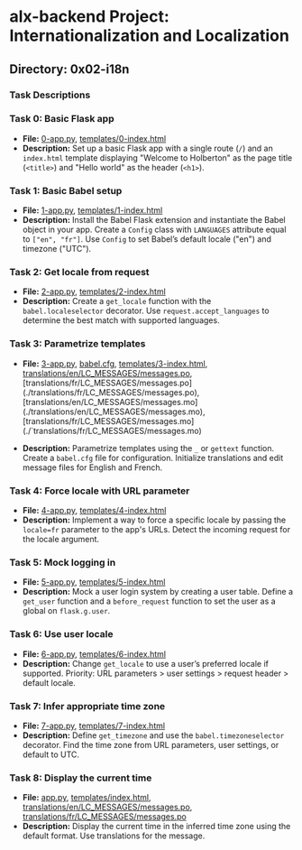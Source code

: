 # alx-backend Project: Internationalization and Localization

## Directory: 0x02-i18n

### Task Descriptions

### Task 0: Basic Flask app
- **File:** [0-app.py](./0-app.py), [templates/0-index.html](./templates/0-index.htm)
- **Description:** Set up a basic Flask app with a single route (`/`) and an `index.html` template displaying "Welcome to Holberton" as the page title (`<title>`) and "Hello world" as the header (`<h1>`).

### Task 1: Basic Babel setup
- **File:** [1-app.py](./1-app.py), [templates/1-index.html](./templates/1-index.htm)
- **Description:** Install the Babel Flask extension and instantiate the Babel object in your app. Create a `Config` class with `LANGUAGES` attribute equal to `["en", "fr"]`. Use `Config` to set Babel’s default locale ("en") and timezone ("UTC").

### Task 2: Get locale from request
- **File:** [2-app.py](./2-app.py), [templates/2-index.html](./templates/2-index.html)
- **Description:** Create a `get_locale` function with the `babel.localeselector` decorator. Use `request.accept_languages` to determine the best match with supported languages.

### Task 3: Parametrize templates
- **File:** [3-app.py](./3-app.py), [babel.cfg](./babel.cfg), [templates/3-index.html](./templates/3-index.html), [translations/en/LC_MESSAGES/messages.po](./`translations/en/LC_MESSAGES/messages.po), [translations/fr/LC_MESSAGES/messages.po](./translations/fr/LC_MESSAGES/messages.po), [translations/en/LC_MESSAGES/messages.mo](./translations/en/LC_MESSAGES/messages.mo), [translations/fr/LC_MESSAGES/messages.mo](./`translations/fr/LC_MESSAGES/messages.mo)

- **Description:** Parametrize templates using the `_` or `gettext` function. Create a `babel.cfg` file for configuration. Initialize translations and edit message files for English and French.

### Task 4: Force locale with URL parameter
- **File:** [4-app.py](./4-app.py), [templates/4-index.html](./templates/4-index.html)
- **Description:** Implement a way to force a specific locale by passing the `locale=fr` parameter to the app's URLs. Detect the incoming request for the locale argument.

### Task 5: Mock logging in
- **File:** [5-app.py](./5-app.py), [templates/5-index.html](./templates/5-index.html)
- **Description:** Mock a user login system by creating a user table. Define a `get_user` function and a `before_request` function to set the user as a global on `flask.g.user`.

### Task 6: Use user locale
- **File:** [6-app.py](./6-app.py), [templates/6-index.html](./templates/6-index.html)
- **Description:** Change `get_locale` to use a user’s preferred locale if supported. Priority: URL parameters > user settings > request header > default locale.

### Task 7: Infer appropriate time zone
- **File:** [7-app.py](./7-app.py), [templates/7-index.html](./templates/7-index.html)
- **Description:** Define `get_timezone` and use the `babel.timezoneselector` decorator. Find the time zone from URL parameters, user settings, or default to UTC.

### Task 8: Display the current time
- **File:** [app.py](./app.py), [templates/index.html](./templates/index.html), [translations/en/LC_MESSAGES/messages.po](./translations/en/LC_MESSAGES/messages.po), [translations/fr/LC_MESSAGES/messages.po](./translations/fr/LC_MESSAGES/messages.po)
- **Description:** Display the current time in the inferred time zone using the default format. Use translations for the message.
